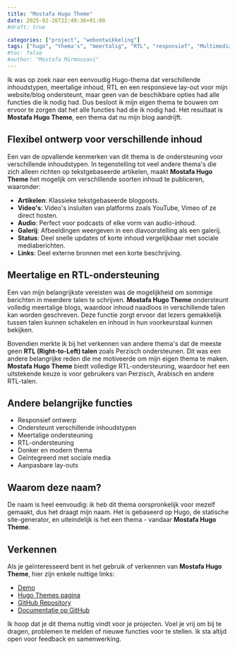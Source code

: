 ```yaml
---
title: "Mostafa Hugo Theme"
date: 2025-02-26T22:49:36+01:00
#draft: true

categories: ["project", "webontwikkeling"]
tags: ["hugo", "thema's", "meertalig", "RTL", "responsief", "Multimedia", "donkere modus", "blog"]
#toc: false
#author: "Mostafa Mirmousavi"
---
```

Ik was op zoek naar een eenvoudig Hugo-thema dat verschillende inhoudstypen, meertalige inhoud, RTL en een responsieve lay-out voor mijn website/blog ondersteunt, maar geen van de beschikbare opties had alle functies die ik nodig had. Dus besloot ik mijn eigen thema te bouwen om ervoor te zorgen dat het alle functies had die ik nodig had. Het resultaat is **Mostafa Hugo Theme**, een thema dat nu mijn blog aandrijft.

<!--more-->

## Flexibel ontwerp voor verschillende inhoud

Een van de opvallende kenmerken van dit thema is de ondersteuning voor verschillende inhoudstypen. In tegenstelling tot veel andere thema's die zich alleen richten op tekstgebaseerde artikelen, maakt **Mostafa Hugo Theme** het mogelijk om verschillende soorten inhoud te publiceren, waaronder:

- **Artikelen**: Klassieke tekstgebaseerde blogposts.
- **Video's**: Video's insluiten van platforms zoals YouTube, Vimeo of ze direct hosten.
- **Audio**: Perfect voor podcasts of elke vorm van audio-inhoud.
- **Galerij**: Afbeeldingen weergeven in een diavoorstelling als een galerij.
- **Status**: Deel snelle updates of korte inhoud vergelijkbaar met sociale mediaberichten.
- **Links**: Deel externe bronnen met een korte beschrijving.

## Meertalige en RTL-ondersteuning

Een van mijn belangrijkste vereisten was de mogelijkheid om sommige berichten in meerdere talen te schrijven. **Mostafa Hugo Theme** ondersteunt volledig meertalige blogs, waardoor inhoud naadloos in verschillende talen kan worden geschreven. Deze functie zorgt ervoor dat lezers gemakkelijk tussen talen kunnen schakelen en inhoud in hun voorkeurstaal kunnen bekijken.

Bovendien merkte ik bij het verkennen van andere thema's dat de meeste geen **RTL (Right-to-Left) talen** zoals Perzisch ondersteunen. Dit was een andere belangrijke reden die me motiveerde om mijn eigen thema te maken. **Mostafa Hugo Theme** biedt volledige RTL-ondersteuning, waardoor het een uitstekende keuze is voor gebruikers van Perzisch, Arabisch en andere RTL-talen.

## Andere belangrijke functies

- Responsief ontwerp
- Ondersteunt verschillende inhoudstypen
- Meertalige ondersteuning
- RTL-ondersteuning
- Donker en modern thema
- Geïntegreerd met sociale media
- Aanpasbare lay-outs

## Waarom deze naam?

De naam is heel eenvoudig: ik heb dit thema oorspronkelijk voor mezelf gemaakt, dus het draagt mijn naam. Het is gebaseerd op Hugo, de statische site-generator, en uiteindelijk is het een thema - vandaar **Mostafa Hugo Theme**.

## Verkennen

Als je geïnteresseerd bent in het gebruik of verkennen van **Mostafa Hugo Theme**, hier zijn enkele nuttige links:

- [Demo](https://mirmousaviii.github.io/mostafa-hugo-theme/)
- [Hugo Themes pagina](https://themes.gohugo.io/themes/mostafa-hugo-theme/)
- [GitHub Repository](https://github.com/mirmousaviii/mostafa-hugo-theme/)
- [Documentatie op GitHub](https://github.com/mirmousaviii/mostafa-hugo-theme?tab=readme-ov-file#mostafa-hugo-theme)

Ik hoop dat je dit thema nuttig vindt voor je projecten. Voel je vrij om bij te dragen, problemen te melden of nieuwe functies voor te stellen. Ik sta altijd open voor feedback en samenwerking.